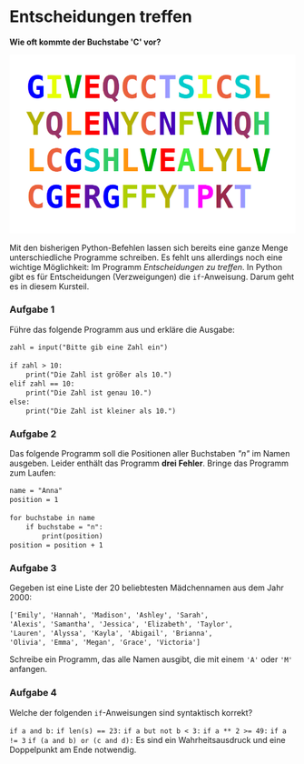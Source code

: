 
# Entscheidungen treffen

**Wie oft kommte der Buchstabe 'C' vor?**

![Buchstabensalat](list.png)

Mit den bisherigen Python-Befehlen lassen sich bereits eine ganze Menge unterschiedliche Programme schreiben. Es fehlt uns allerdings noch eine wichtige Möglichkeit: Im Programm *Entscheidungen zu treffen*. In Python gibt es für Entscheidungen (Verzweigungen) die `if`-Anweisung. Darum geht es in diesem Kursteil.

### Aufgabe 1

Führe das folgende Programm aus und erkläre die Ausgabe:

    zahl = input("Bitte gib eine Zahl ein")

    if zahl > 10:
        print("Die Zahl ist größer als 10.")
    elif zahl == 10:
        print("Die Zahl ist genau 10.")
    else:
        print("Die Zahl ist kleiner als 10.")


### Aufgabe 2

Das folgende Programm soll die Positionen aller Buchstaben *"n"* im Namen ausgeben. Leider enthält das Programm **drei Fehler**. Bringe das Programm zum Laufen:

    name = "Anna"
    position = 1

    for buchstabe in name
        if buchstabe = "n":
            print(position)
    position = position + 1


### Aufgabe 3

Gegeben ist eine Liste der 20 beliebtesten Mädchennamen aus dem Jahr 2000:

    ['Emily', 'Hannah', 'Madison', 'Ashley', 'Sarah', 
    'Alexis', 'Samantha', 'Jessica', 'Elizabeth', 'Taylor', 
    'Lauren', 'Alyssa', 'Kayla', 'Abigail', 'Brianna', 
    'Olivia', 'Emma', 'Megan', 'Grace', 'Victoria']

Schreibe ein Programm, das alle Namen ausgibt, die mit einem `'A'` oder `'M'` anfangen.


### Aufgabe 4

<quiz name="">
    <question>
<p>Welche der folgenden <code>if</code>-Anweisungen sind syntaktisch korrekt?</p>
    <answer correct><code>if a and b:</code></answer>
    <answer correct><code>if len(s) == 23:</code></answer>
    <answer><code>if a but not b &lt; 3:</code></answer>
    <answer correct><code>if a ** 2 >= 49:</code></answer>
    <answer><code>if a != 3</code></answer>
    <answer correct><code>if (a and b) or (c and d):</code></answer>
    <explanation>Es sind ein Wahrheitsausdruck und eine Doppelpunkt am Ende notwendig.</explanation>
    </question>
</quiz>

